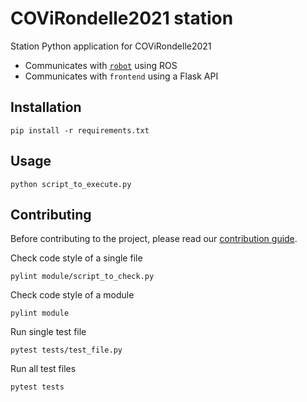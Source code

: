 # COViRondelle2021 station

Station Python application for COViRondelle2021

 - Communicates with [`robot`](../robot) using ROS
 - Communicates with `frontend` using a Flask API

## Installation

```shell
pip install -r requirements.txt
```

## Usage

```shell
python script_to_execute.py
```

## Contributing

Before contributing to the project, please read our [contribution guide](../CONTRIBUTING.md).

Check code style of a single file
```shell
pylint module/script_to_check.py
```

Check code style of a module
```shell
pylint module
```

Run single test file
```shell
pytest tests/test_file.py
```

Run all test files
```shell
pytest tests
```